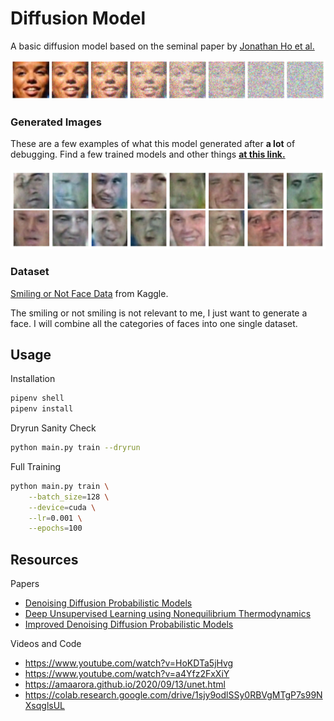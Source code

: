 # Diffusion Model

A basic diffusion model based on the seminal paper by [Jonathan Ho et al.](https://arxiv.org/pdf/2006.11239.pdf)<br>

<img src="results/forward.png"><br>

### Generated Images
These are a few examples of what this model generated after **a lot** of debugging.
Find a few trained models and other things **[at this link.](https://drive.google.com/drive/folders/1wvfw4cyWW4piailWaOyOvPn9btPL7-qU?usp=sharing)**
<br><br>
<img src="results/generated.png">

### Dataset
[Smiling or Not Face Data](https://www.kaggle.com/datasets/chazzer/smiling-or-not-face-data)
from Kaggle.

The smiling or not smiling is not relevant to me, I just want to generate a face. 
I will combine all the categories of faces into one single dataset.

## Usage

Installation

```bash
pipenv shell
pipenv install
```

Dryrun Sanity Check
```bash
python main.py train --dryrun
```

Full Training
```bash
python main.py train \
    --batch_size=128 \
    --device=cuda \
    --lr=0.001 \
    --epochs=100
```

## Resources
Papers
- [Denoising Diffusion Probabilistic Models](https://arxiv.org/pdf/2006.11239.pdf)
- [Deep Unsupervised Learning using Nonequilibrium Thermodynamics](https://arxiv.org/pdf/1503.03585.pdf)
- [Improved Denoising Diffusion Probabilistic Models](https://arxiv.org/pdf/2102.09672.pdf)

Videos and Code
- https://www.youtube.com/watch?v=HoKDTa5jHvg
- https://www.youtube.com/watch?v=a4Yfz2FxXiY
- https://amaarora.github.io/2020/09/13/unet.html
- https://colab.research.google.com/drive/1sjy9odlSSy0RBVgMTgP7s99NXsqglsUL